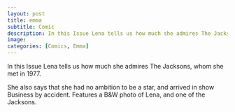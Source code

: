 ```yaml
---
layout: post
title: emma
subtitle: Comic
description: In this Issue Lena tells us how much she admires The Jacksons, whom she met in 1977.She also says that she had no ambition to be a star, and arrived in show Business by accident. Features a B&W photo of Lena, and one of the Jacksons.
image:
categories: [Comics, Emma]
---
```


In this Issue Lena tells us how much she admires The Jacksons, whom she met in 1977.

She also says that she had no ambition to be a star, and arrived in show Business by accident.
Features a B&W photo of Lena, and one of the Jacksons.
